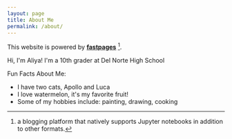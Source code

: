 ```yaml
---
layout: page
title: About Me
permalink: /about/
---
```


This website is powered by **[fastpages](https://github.com/fastai/fastpages)** [^1].



[^1]:a blogging platform that natively supports Jupyter notebooks in addition to other formats.

Hi, I'm Aliya! I'm a 10th grader at Del Norte High School

Fun Facts About Me:

* I have two cats, Apollo and Luca
* I love watermelon, it's my favorite fruit!
* Some of my hobbies include: painting, drawing, cooking

